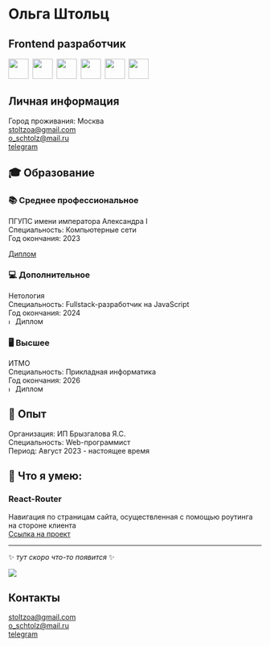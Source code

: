 # Ольга Штольц
## Frontend разработчик
<img src="https://cdn.jsdelivr.net/gh/devicons/devicon/icons/css3/css3-original.svg" width="40" height="40"/>&nbsp;
<img src="https://cdn.jsdelivr.net/gh/devicons/devicon/icons/html5/html5-original.svg" width="40" height="40"/>&nbsp;
<img src="https://cdn.jsdelivr.net/gh/devicons/devicon/icons/javascript/javascript-original.svg" width="40" height="40"/>&nbsp;
<img src="https://cdn.jsdelivr.net/gh/devicons/devicon/icons/react/react-original.svg" width="40" height="40"/>&nbsp;
<img src="https://cdn.jsdelivr.net/gh/devicons/devicon/icons/typescript/typescript-original.svg" width="40" height="40"/>&nbsp;
<img src="https://cdn.jsdelivr.net/gh/devicons/devicon/icons/nodejs/nodejs-original.svg" width="40" height="40"/>
## Личная информация
Город проживания: Москва  
stoltzoa@gmail.com  
o_schtolz@mail.ru  
[telegram](https://t.me/stoltzoa)
## :mortar_board: Образование
### :books: Среднее профессиональное
ПГУПС имени императора Александра I  
Специальность: Компьютерные сети  
Год окончания: 2023  
<!--<img src="https://media.giphy.com/media/3o7bu3XilJ5BOiSGic/giphy.gif" alt="loading" width="10" height="10">&nbsp;Диплом  -->
[Диплом](https://github.com/AveMrk/AveMrk/blob/main/documents/README.md)
### :computer: Дополнительное  
Нетология  
Специальность: Fullstack-разработчик на JavaScript  
Год окончания: 2024  
<img src="https://media.giphy.com/media/3o7bu3XilJ5BOiSGic/giphy.gif" alt="loading" width="10" height="10">&nbsp;Диплом  
<!-- [Диплом]() -->
### :desktop_computer: Высшее
ИТМО  
Специальность: Прикладная информатика  
Год окончания: 2026  
<img src="https://media.giphy.com/media/3o7bu3XilJ5BOiSGic/giphy.gif" alt="loading" width="10" height="10">&nbsp;Диплом  
<!-- [Диплом]() -->
 ## :briefcase: Опыт 
Организация: ИП Брызгалова Я.С.  
Специальность: Web-программист  
Период: Август 2023 - настоящее время  
## :pencil: Что я умею:
### React-Router
Навигация по страницам сайта, осуществленная с помощью роутинга на стороне клиента    
[Ссылка на проект](https://github.com/AveMrk/router_menu/blob/main/README.md)    

---

:sparkles: *тут скоро что-то появится* :sparkles:  
    
<img src="https://media.giphy.com/media/l3nWhI38IWDofyDrW/giphy.gif" float="left"/>  
    
## Контакты
stoltzoa@gmail.com  
o_schtolz@mail.ru  
[telegram](https://t.me/stoltzoa)

<!--
### Проект 1

```
> описание проектаописание проектаописание проектаописание проектаописание проектаописание проектаописание проекта

```

[ссылка](https://doka.guide) на задеплоенный проект
[ссылка](https://doka.guide) на репозиторий
### Проект 2

```
> описание проектаописание проектаописание проектаописание проектаописание проектаописание проектаописание проекта

```

[ссылка](https://doka.guide) на задеплоенный проект
[ссылка](https://doka.guide) на репозиторий
### Проект 3


```
> описание проектаописание проектаописание проектаописание проектаописание проектаописание проектаописание проекта

```

[ссылка](https://doka.guide) на задеплоенный проект
[ссылка](https://doka.guide) на репозиторий
### Проект 4

```

> описание проектаописание проектаописание проектаописание проектаописание проектаописание проектаописание проекта

```

[ссылка](https://doka.guide) на задеплоенный проект
[ссылка](https://doka.guide) на репозиторий
-->
